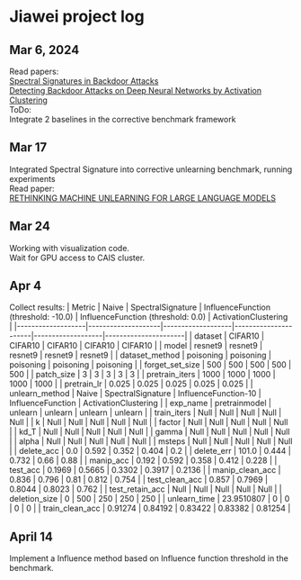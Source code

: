# Jiawei project log
## Mar 6, 2024
Read papers: \
[Spectral Signatures in Backdoor Attacks](https://arxiv.org/abs/1811.00636) \
[Detecting Backdoor Attacks on Deep Neural Networks by Activation Clustering](https://arxiv.org/abs/1811.03728)
\
ToDo:\
Integrate 2 baselines in the corrective benchmark framework

## Mar 17
Integrated Spectral Signature into corrective unlearning benchmark, running experiments \
Read paper: \
[RETHINKING MACHINE UNLEARNING FOR LARGE LANGUAGE MODELS](https://arxiv.org/pdf/2402.08787.pdf)

## Mar 24
Working with visualization code. \
Wait for GPU access to CAIS cluster.

## Apr 4
Collect results:
| Metric            | Naive              | SpectralSignature | InfluenceFunction (threshold: -10.0) | InfluenceFunction (threshold: 0.0) | ActivationClustering |
|-------------------|--------------------|-------------------|----------------------|-------------------|----------------------|
| dataset           | CIFAR10            | CIFAR10           | CIFAR10              | CIFAR10           | CIFAR10              |
| model             | resnet9            | resnet9           | resnet9              | resnet9           | resnet9              |
| dataset_method    | poisoning          | poisoning         | poisoning            | poisoning         | poisoning            |
| forget_set_size   | 500                | 500               | 500                  | 500               | 500                  |
| patch_size        | 3                  | 3                 | 3                    | 3                 | 3                    |
| pretrain_iters    | 1000               | 1000              | 1000                 | 1000              | 1000                 |
| pretrain_lr       | 0.025              | 0.025             | 0.025                | 0.025             | 0.025                |
| unlearn_method    | Naive              | SpectralSignature | InfluenceFunction-10 | InfluenceFunction | ActivationClustering |
| exp_name          | pretrainmodel      | unlearn           | unlearn              | unlearn           | unlearn              |
| train_iters       | Null               | Null              | Null                 | Null              | Null                 |
| k                 | Null               | Null              | Null                 | Null              | Null                 |
| factor            | Null               | Null              | Null                 | Null              | Null                 |
| kd_T              | Null               | Null              | Null                 | Null              | Null                 |
| gamma             | Null               | Null              | Null                 | Null              | Null                 |
| alpha             | Null               | Null              | Null                 | Null              | Null                 |
| msteps            | Null               | Null              | Null                 | Null              | Null                 |
| delete_acc        | 0.0                | 0.592             | 0.352                | 0.404             | 0.2                  |
| delete_err        | 101.0              | 0.444             | 0.732                | 0.66              | 0.88                 |
| manip_acc         | 0.192              | 0.592             | 0.358                | 0.412             | 0.228                |
| test_acc          | 0.1969             | 0.5665            | 0.3302               | 0.3917            | 0.2136               |
| manip_clean_acc   | 0.836              | 0.796             | 0.81                 | 0.812             | 0.754                |
| test_clean_acc    | 0.857              | 0.7969            | 0.8044               | 0.8023            | 0.762                |
| test_retain_acc   | Null               | Null              | Null                 | Null              | Null                 |
| deletion_size     | 0                  | 500               | 250                  | 250               | 250                  |
| unlearn_time      | 23.9510807         | 0                 | 0                    | 0                 | 0                    |
| train_clean_acc   | 0.91274            | 0.84192           | 0.83422              | 0.83382           | 0.81254              |

## April 14
Implement a Influence method based on Influence function threshold in the benchmark.
